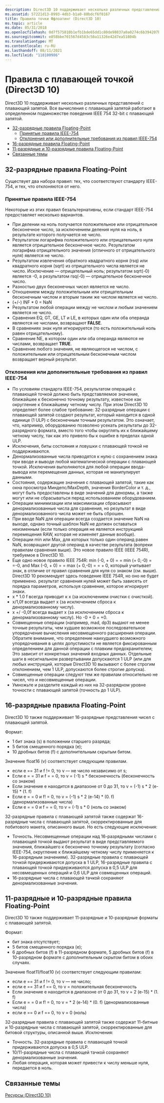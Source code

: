 ```yaml
---
description: Direct3D 10 поддерживает несколько различных представлений с плавающей запятой. Все вычисления с плавающей запятой работают в определенном подмножестве поведения IEEE 754 32-bit с плавающей запятой.
ms.assetid: 57221d13-8993-4db3-b1a0-88bdcf6f0167
title: Правила точки Ффлоатинг (Direct3D 10)
ms.topic: article
ms.date: 05/31/2018
ms.openlocfilehash: 0d7f575810b1efb1bde65dd1c80de98837a0a0274c6b394207b612874f289054
ms.sourcegitcommit: e858bbe701567d4583c50a11326e42d7ea51804b
ms.translationtype: MT
ms.contentlocale: ru-RU
ms.lasthandoff: 08/11/2021
ms.locfileid: "118100986"
---
```

# <a name="floating-point-rules-direct3d-10"></a>Правила с плавающей точкой (Direct3D 10)

Direct3D 10 поддерживает несколько различных представлений с плавающей запятой. Все вычисления с плавающей запятой работают в определенном подмножестве поведения IEEE 754 32-bit с плавающей запятой.

-   [32-разрядные правила Floating-Point](#32-bit-floating-point-rules)
    -   [Принятые правила IEEE-754](#honored-ieee-754-rules)
    -   [Отклонения или дополнительные требования из правил IEEE-754](#deviations-or-additional-requirements-from-ieee-754-rules)
-   [16-разрядные правила Floating-Point](#16-bit-floating-point-rules)
-   [11-разрядные и 10-разрядные правила Floating-Point](#11-bit-and-10-bit-floating-point-rules)
-   [Связанные темы](#related-topics)

## <a name="32-bit-floating-point-rules"></a>32-разрядные правила Floating-Point

Существует два набора правил: тех, что соответствуют стандарту IEEE-754, и тех, что отклоняются от него.

### <a name="honored-ieee-754-rules"></a>Принятые правила IEEE-754

Некоторые из этих правил безальтернативны, если стандарт IEEE-754 предоставляет несколько вариантов.

-   При делении на ноль получается положительное или отрицательное бесконечное число, за исключением деления нуля на ноль, в результате которого получается не число.
-   Результатом логарифма положительного или отрицательного нуля является отрицательное бесконечное число. Результатом логарифма отрицательного значения (отличного от отрицательного нуля) является не число.
-   Результатом извлечения обратного квадратного корня (rsq) или квадратного корня (sqrt) из отрицательного числа является не число. Исключение — отрицательный ноль; результатом sqrt(-0) является -0, а результатом rsq(-0) — отрицательное бесконечное число.
-   Разностью двух бесконечных чисел является не число.
-   Отношением между положительным или отрицательным бесконечным числом и вторым таким же числом является не число.
-   (+/-) INF \* 0 = NaN
-   Результатом любой операции между не числом и любым значением является не число.
-   Сравнения EQ, GT, GE, LT и LE, в которых один или оба операнда являются не числами, возвращают **FALSE**.
-   В сравнениях знак нуля игнорируется (то есть положительный ноль равен отрицательному).
-   Сравнение NE, в котором один или оба операнда являются не числами, возвращает **TRUE**.
-   Сравнение любого значения, не являющегося не числом, с положительным или отрицательным бесконечным числом возвращает верный результат.

### <a name="deviations-or-additional-requirements-from-ieee-754-rules"></a>Отклонения или дополнительные требования из правил IEEE-754

-   По условиям стандарта IEEE-754, результатом операций с плавающей точкой должно быть представляемое значение, ближайшее к бесконечно точному результату, известное как округление к ближайшему четному числу. При этом Direct3D 10 определяет более слабое требование: 32-разрядные операции с плавающей запятой создают результат, который находится в одной единице (1 ULP) с бесконечным точным результатом. Это означает, что, например, оборудованию позволено усекать результаты до 32-разрядного формата, вместо того чтобы округлять их к ближайшему четному числу, так как это привело бы к ошибке в пределах одной ULP.
-   Исключения, биты состояния и ловушки с плавающей точкой не поддерживаются.
-   Денормализованные числа приводятся к нулю с сохранением знака при вводе и выводе любой математической операции с плавающей точкой. Исключения выполняются для любой операции ввода-вывода или перемещения данных, которая не манипулирует данными.
-   Состояния, содержащие значения с плавающей запятой, такие как окна просмотра Миндепс/MaxDepth, значения BorderColor и т. д., могут быть предоставлены в виде значений для денормы, а также могут или не сбрасываться перед использованием оборудованием.
-   Операции минимизации или максимизации сбрасывают денормализованные числа для сравнения, но результат в виде денормализованного числа может не быть сброшен.
-   При вводе NaN для операции всегда создается значение NaN на выходе, однако точный шаблон NaN не должен оставаться неизменным (если только операция не является инструкцией перемещения RAW, которая не изменяет данные вообще).
-   Операции min или Max, для которых только один операнд равен NaN, возвращают другой операнд в качестве результата (вопреки правилам сравнения выше). Это новое правило IEEE (IEEE 754R), требуемое в Direct3D 10.
-   Еще одно новое правило IEEE 754R: min (-0, + 0) = = min (+ 0,-0) = =-0, and Max (-0, + 0) = = max (+ 0,-0) = = + 0, который учитывает знак, в отличие от правил сравнения для нуля со знаком (см. выше). Direct3D 10 рекомендует здесь поведение IEEE 754R, но оно не будет применено. результат сравнения нулей может быть зависеть от порядка параметров, используя сравнение, которое игнорирует знаки.
-   x \* 1.0 f всегда приводит к x (за исключением очистки с очисткой).
-   x/1,0f всегда выдает x (за исключением сброса к денормализованному числу).
-   x +/ -0,0f всегда выдает x (за исключением сброса к денормализованному числу). Но -0 + 0 = +0.
-   Совмещенные операции (например, mad, dp3) выдают не менее точные результаты, чем худшее возможное последовательное упорядочение вычисления несовмещенного расширения операции. Обратите внимание, что определение наихудшего возможного упорядочивания в целях допустимости не является фиксированным определением для данной операции с плавким предохранителем; Это зависит от конкретных значений входных данных. Отдельные шаги в несигнальном развертывании допускаются 1 ULP (или для любых инструкций, которые Direct3D 10 вызывают с более строгим отклонением, чем 1 ULP, допускаются более строгие допуска).
-   Совмещенные операции следуют тем же правилам относительно не чисел, что и несовмещенные операции.
-   Умножьте и разделите каждый из них на 32-разрядном уровне точности с плавающей запятой (точность до 1 ULP).

## <a name="16-bit-floating-point-rules"></a>16-разрядные правила Floating-Point

Direct3D 10 также поддерживает 16-разрядные представления чисел с плавающей запятой.

Формат:

-   1 бит знака (s) в положении старшего разряда;
-   5 битов смещенного порядка (e);
-   10 дробных битов (f) с дополнительным скрытым битом.

Значение float16 (v) соответствует следующим правилам.

-   если e == 31 и f != 0, то v — не число независимо от s;
-   Если e = = 31 и f = = 0, то v = (-1) s \* бесконечность (бесконечность со знаком)
-   Если значение e находится в диапазоне от 0 до 31, то v = (-1) s \* 2 (e-15) \* (1. f)
-   Если e = = 0 и f! = 0, то v = (-1) s \* 2 (e-14) \* (0. f) (денормализованные числа)
-   Если e = = 0 и f = = 0, то v = (-1) s \* 0 (ноль со знаком)

32-разрядные правила с плавающей запятой также содержат 16-разрядные числа с плавающей запятой, скорректированные для побитового макета, описанного выше. Но есть следующие исключения:

-   Точность. Несовмещенные операции над 16-разрядными числами с плавающей точкой выдают результат в виде представляемого значения, ближайшего к бесконечно точному результату (согласно IEEE-754, округление к ближайшему четному числу применяется к 16-разрядным значениям). 32-разрядные правила с плавающей точкой придерживаются допуска в 1 ULP, 16-разрядные правила с плавающей точкой придерживаются допуска в 0,5 ULP для несовмещенных операций и 0,6 ULP для совмещенных операций.
-   16-разрядные числа с плавающей тачкой сохраняют денормализованные значения.

## <a name="11-bit-and-10-bit-floating-point-rules"></a>11-разрядные и 10-разрядные правила Floating-Point

Direct3D 10 также поддерживает 11-разрядные и 10-разрядные форматы с плавающей запятой.

Формат:

-   бит знака отсутствует;
-   5 битов смещенного порядка (e);
-   6 дробных битов (f) в 11-разрядном формате, 5 дробных битов (f) в 10-разрядном формате с дополнительным скрытом битом в обоих случаях.

Значение float11/float10 (v) соответствует следующим правилам:

-   если e == 31 и f != 0, то v — не число;
-   если e == 31 и f == 0, то v = положительная бесконечность
-   Если значение e находится в диапазоне от 0 до 31, то v = 2 (e-15) \* (1. f)
-   Если e = = 0 и f! = 0, то v = \* 2 (e-14) \* (0. f) (денормализованные числа)
-   если e == 0 и f == 0, то v = 0 (ноль)

32-разрядные правила с плавающей запятой также содержат 11-битные и 10-разрядные числа с плавающей запятой, скорректированные для битовой структуры, описанной выше. Исключения:

-   Точность. 32-разрядные правила с плавающей точкой придерживаются допуска в 0,5 ULP.
-   10/11-разрядные числа с плавающей тачкой сохраняют денормализованные значения.
-   Любая операция, которая может привести к числу меньше нуля, передается в ноль.

## <a name="related-topics"></a>Связанные темы

<dl> <dt>

[Ресурсы (Direct3D 10)](d3d10-graphics-programming-guide-resources.md)
</dt> </dl>

 

 



